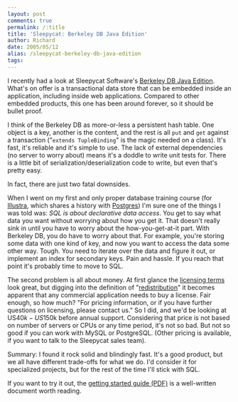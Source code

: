 ```yaml
---
layout: post
comments: true
permalink: /:title
title: 'Sleepycat: Berkeley DB Java Edition'
author: Richard
date: 2005/05/12
alias: /sleepycat-berkeley-db-java-edition
tags:
---
```


I recently had a look at Sleepycat Software's [Berkeley DB Java
Edition][]. What's on offer is a transactional data store that can be
embedded inside an application, including inside web applications.
Compared to other embedded products, this one has been around forever,
so it should be bullet proof.

I think of the Berkeley DB as more-or-less a persistent hash table. One
object is a key, another is the content, and the rest is all `put` and
`get` against a transaction ("`extends TupleBinding`" is the magic
needed on a class). It's fast, it's reliable and it's simple to use. The
lack of external dependencies (no server to worry about) means it's a
doddle to write unit tests for. There is a little bit of
serialization/deserialization code to write, but even that's pretty
easy.

In fact, there are just two fatal downsides.

When I went on my first and only proper database training course (for
[Illustra][], which shares a history with [Postgres][]) I'm sure one of
the things I was told was: *SQL is about declarative data access*. You
get to say what data you want without worrying about how you get it.
That doesn't really sink in until you have to worry about the
how-you-get-at-it part. With Berkeley DB, you do have to worry about
that. For example, you're storing some data with one kind of key, and
now you want to access the data some other way. Tough. You need to
iterate over the data and figure it out, or implement an index for
secondary keys. Pain and hassle. If you reach that point it's probably
time to move to SQL.

The second problem is all about money. At first glance the [licensing terms][] look great, but digging into the definition of
"[redistribution][]" it becomes apparent that any commercial application
needs to buy a license. Fair enough, so how much? "For pricing
information, or if you have further questions on licensing, please
contact us." So I did, and we'd be looking at US$40k - US$150k before
annual support. Considering that price is not based on number of servers
or CPUs or any time period, it's not so bad. But not so good if you can
work with MySQL or PostgreSQL. (Other pricing is available, if you want
to talk to the Sleepycat sales team).

Summary: I found it rock solid and blindingly fast. It's a good product,
but we all have different trade-offs for what we do. I'd consider it for
specialized projects, but for the rest of the time I'll stick with SQL.

If you want to try it out, the [getting started guide (PDF)][] is a
well-written document worth reading.


  [Berkeley DB Java Edition]: http://www.sleepycat.com/products/je.shtml
  [Illustra]: http://c2.com/cgi/wiki?IllustraDatabase
  [Postgres]: http://archives.postgresql.org/pgsql-advocacy/2004-12/msg00033.php
  [licensing terms]: http://www.sleepycat.com/download/jeoslicense.html
  [redistribution]: http://www.sleepycat.com/download/licensinginfo.shtml
  [getting started guide (PDF)]: http://www.sleepycat.com/jedocs/GettingStartedGuide/BerkeleyDB-JE-GSG.pdf
